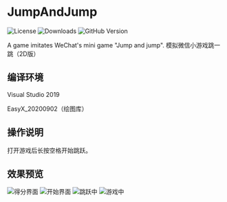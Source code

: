 # JumpAndJump
![License](https://img.shields.io/github/license/zouhuidong/JumpAndJump)
![Downloads](https://img.shields.io/github/downloads/zouhuidong/JumpAndJump/total)
![GitHub Version](https://img.shields.io/github/v/release/zouhuidong/JumpAndJump)

A game imitates WeChat's mini game "Jump and jump". 模拟微信小游戏跳一跳（2D版）

## 编译环境

Visual Studio 2019

EasyX_20200902（绘图库）

## 操作说明

打开游戏后长按空格开始跳跃。

## 效果预览

![得分界面](https://user-images.githubusercontent.com/61970628/102710826-1a8d8a80-42f0-11eb-991a-87ab655dc624.png)
![开始界面](https://user-images.githubusercontent.com/61970628/102710827-1bbeb780-42f0-11eb-9d45-e823fd9579a5.png)
![跳跃中](https://user-images.githubusercontent.com/61970628/102710828-1cefe480-42f0-11eb-8672-cca305d42299.png)
![游戏中](https://user-images.githubusercontent.com/61970628/102710830-1d887b00-42f0-11eb-8f47-6885ec9204bc.png)



